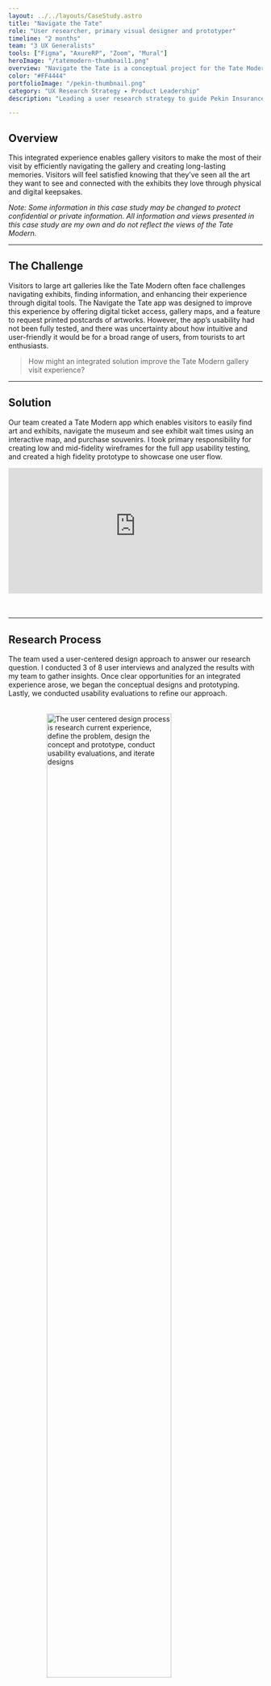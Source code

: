 ```yaml
---
layout: ../../layouts/CaseStudy.astro
title: "Navigate the Tate"
role: "User researcher, primary visual designer and prototyper"
timeline: "2 months"
team: "3 UX Generalists"
tools: ["Figma", "AxureRP", "Zoom", "Mural"]
heroImage: "/tatemodern-thumbnail1.png"
overview: "Navigate the Tate is a conceptual project for the Tate Modern gallery in London, England. ‍This integrated experience enables gallery visitors to make the most of their visit by efficiently navigating the gallery and creating long-lasting memories."
color: "#FF4444"
portfolioImage: "/pekin-thumbnail.png"
category: "UX Research Strategy ✦ Product Leadership"
description: "Leading a user research strategy to guide Pekin Insurance's digital transformation."

---
```


<section id="overview">

## Overview

This integrated experience enables gallery visitors to make the most of their visit by efficiently navigating the gallery and creating long-lasting memories. Visitors will feel satisfied knowing that they’ve seen all the art they want to see and connected with the exhibits they love through physical and digital keepsakes.

_Note: Some information in this case study may be changed to protect confidential or private information. All information and views presented in this case study are my own and do not reflect the views of the Tate Modern._

---

</section>

<section id="challenge">

## The Challenge

Visitors to large art galleries like the Tate Modern often face challenges navigating exhibits, finding information, and enhancing their experience through digital tools. The Navigate the Tate app was designed to improve this experience by offering digital ticket access, gallery maps, and a feature to request printed postcards of artworks. However, the app’s usability had not been fully tested, and there was uncertainty about how intuitive and user-friendly it would be for a broad range of users, from tourists to art enthusiasts.

> How might an integrated solution improve the Tate Modern gallery visit experience?

---

</section>
<section id="solution">

## Solution

Our team created a Tate Modern app which enables visitors to easily find art and exhibits, navigate the museum and see exhibit wait times using an interactive map, and purchase souvenirs. I took primary responsibility for creating low and mid-fidelity wireframes for the full app usability testing, and created a high fidelity prototype to showcase one user flow.

<div style="padding-bottom: 56.25%; position: relative;"><iframe width="100%" height="100%" src="https://www.youtube-nocookie.com/embed/ri6RVDNVuI0?autoplay=1&controls=0&loop=1&modestbranding=1&mute=1&playlist=ri6RVDNVuI0&playsinline=1&rel=0" frameborder="0" allow="accelerometer; autoplay; encrypted-media; gyroscope; picture-in-picture; fullscreen"  style="position: absolute; top: 0px; left: 0px; width: 100%; height: 88%;"><small>Powered by <a href="https://embed.tube/embed-code-generator/youtube/">youtube embed video</a> generator</small></iframe></div>

---

</section>

<section id="process">

## Research Process

The team used a user-centered design approach to answer our research question. I conducted 3 of 8 user interviews and analyzed the results with my team to gather insights. Once clear opportunities for an integrated experience arose, we began the conceptual designs and prototyping. Lastly, we conducted usability evaluations to refine our approach.
<img src="/images/navigate-the-tate/process.png" style="width: 70%; display:flex; margin: 2rem auto;" alt="The user centered design process is research current experience, define the problem, design the concept and prototype, conduct usability evaluations, and iterate designs" />

### User Interviews

I led 3 of 8 user interviews, and 20-40 key data points were gathered per contextual inquiry. Each key data point was mapped to an affinity diagram to identify themes and insight clusters. ‍Due to the large amounts of data collected and diagrammed, only a portion of the mapped data is shown below. ‍
<img src="/images/navigate-the-tate/interview-diagram.png" style="width: 70%; display:flex; margin: 2rem auto;" alt="A screen capture of an affinity diagram" />

### Personas and User Journeys

I took primary responsibility for mapping user attributes to a persona spectrum and drafted personas for gallery visitors. The team worked together to create a lightweight journey map. Through the interviews, we identified key scenarios which later informed our usability studies. This included finding an admissions barcode, purchasing an item from the gift shop, and finding specific art pieces. ‍ The study uncovered the goals and pain points of gallery visitors.
<img src="/images/navigate-the-tate/personas.png" style="max-width:100%; margin-bottom: 0;" alt="Personas called the Tourist named Maude and the Art Enthusiast named Benjamin" />

### Insight Analysis

I collaborated with my team to reflect museum visitors' problem statements into feature opportunities.

<div class="split-content">
    <div class="image-col">
        <img src="/images/navigate-the-tate/feature-matrix.png" alt="Feature priority matrix showing key features mapped by effort and impact" />
    </div>
    <div class="text-col">
        <p>
            <b>Motivations</b><br>
            An art gallery visit can be an easy unplanned activity for people. If a gallery is nearby, visiting it is an activity people can do with minimal planning.     
        </p>
        <p>
            <b>Facilities</b><br>
            People's expectations of facilities and actual facilities do not align. Most visitors do not have enough time or energy to tour the full gallery due to it large size, lack of air conditioning, or limited available seating.
        </p>
        <p>
            <b>Art Viewing</b><br>
            People prefer self-guided tours over staff-led tours. They use maps, videos, and posted information available within the museum to learn about the art or exhibit.
        </p>
    </div>
</div>

By diagramming these features on a feature-priority matrix, we were able to prioritize key features to include in our conceptual prototype and create user stories. A report-out of our insights can be found below to showcase research summary deliverables.
        <img src="/images/navigate-the-tate/user-stories.png" style="width:100%; margin-bottom:0;" alt="A whiteboard displaying mapped user stories" />

### Concept Diagram
Once the features to be included in the prototype were identified, I created a concept map to visualize interactions and relationships between features, users, and gallery staff.
<img src="/images/navigate-the-tate/concept-diagram.png" style="width:60%; display:flex; margin: 0 auto;" alt="a concept diagram demonstrating the connections between the gallery and users" />


---
</section>

<section id="outcome">

## Research Outcomes
Once our team agreed on the direction of the solution and prioritized features, we started designing and evaluating those designs. I started by creating low-fidelity wireframes to iterate the design and get early feedback with low effort. I then created mid-fidelity wireframes and a working prototype in Axure for usability testing. The interactive prototype enabled users to click through to fully test the scenarios they were given, and Axure provided the most interactive features at the time.
<img src="/images/navigate-the-tate/tate-wireframes.png" style="width:100%; display:flex; margin: 0 auto;" alt="Four wireframes are shown, on the left, a low fidelity wireframe, next to it the same design but annotated, and then a mid fidelity and higher fidelity design" />

We conducted tests of the interactive prototype to collect quantitative and qualitative data to assess the usability and user experience of the product. The evaluations were conducted online over Zoom and in person. The evaluation tasks focused on the user's ability to navigate the gallery, find specific exhibitions, and request and purchase a postcard of a chosen art piece.

I used tables to record the number and type of errors committed, the number of times the user asked for instruction, and the success or failure of each task. Participants were asked to rate the difficulty of each task on a scale of 1-5 and provide reasons for their ratings.

‍ After completing the tasks, a debriefing session was conducted to clarify any observed obstacles or confusing situations, gather more details about emotional reactions, and ask participants to rate their agreement with statements about their experience and willingness to use the product. ‍


### Key Learnings

- Data analysis showed that all users completed the Cezanne ticket selection task, but some users had errors or confusion regarding buying tickets or accessing tickets already purchased.
- Users generally responded positively and expressed satisfaction with the app, but some suggested design changes and clarifications for certain features, such as clickable images.

### Improvement Opportunities

- One user had an issue sharing her screen, which impacted the evaluation.
- Some users were uncertain whether they were using the app as a user with an account or as a first-time user, leading to minor errors.
- Reviewing the protocol, which was created collaboratively, revealed attachments UX team members had to their ideas, resulting in leading questions.

</section>
